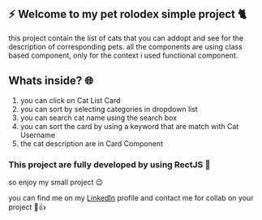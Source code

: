 ## :zap: Welcome to my pet rolodex simple project 🐈
 this project contain the list of cats that you can addopt and see for the description of corresponding pets. all the components are using class based component, only for the context i used functional component.
 
 ## Whats inside? :globe_with_meridians:
 1. you can click on Cat List Card
 2. you can sort by selecting categories in dropdown list
 3. you can search cat name using the search box
 4. you can sort the card by using a keyword that are match with Cat Username
 5. the cat description are in Card Component
 
### This project are fully developed by using RectJS :rocket:
so enjoy my small project :wink:

you can find me on my [LinkedIn](https://www.linkedin.com/in/muhamad-afif-fadillah-9bab0221a) profile and contact me for collab on your project :angel::thumbsup:
 
